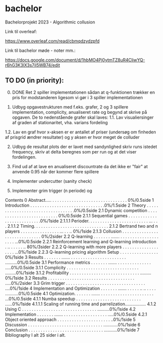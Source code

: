 # bachelor

Bachelorprojekt 2023 - Algorithmic collusion

Link til overleaf: 

https://www.overleaf.com/read/cbmqdzydzpfd

Link til bachelor møde - noter mm.:

https://docs.google.com/document/d/1hbMO4Pj0ytmTZ8uR4CliwYQ-r6hG3K3lX3s7iI5WB74/edit

## TO DO (in priority):
0. DONE Ret 2 spiller implementationen sådan at q-funktionen trækker en pris for modstanderen ligesom vi gør i 3 spiller implementationen

1. Udbyg opgavestrukturen med f.eks. grafer, 2 og 3 spillere implementation,      complicity, anualiseret rate og begynd at skrive på opgaven. De to nedenstående grafer skal laves:
  1.1. Lav visualiersinger af graden af stationaritet, vha. varians fordeling

  1.2. Lav en graf hvor x-aksen er er antallet af priser (undersøg om finheden af prisgrid ændrer resultater) og y aksen er hvor meget de colluder

2. Udbyg de resultat plots der er lavet med sandynlighed skriv runs istedet frequency, skriv at delta beregnes som per run og at det viser fordelingen. 

3. Find ud af at lave en anualiseret discountrate da det ikke er "fair" at anvende 0.95 når der kommer flere spillere

4. Implementer undercutter (sanity check)

5. Implementer grim trigger (n periode) og



Contents
0 Abstract….. . . . . . . . . . . . . . . . . . . . . . . . . . . . . . . . 0%/0.5side
1 Introduction . . . . . . . . . . . . . . . . . . . . . . . . . . . . . . .0%/1.5side
2 Theory . . . . . . . . . . . . . . . . . . . . . . . . . . . . . . . . . .0%/0.5side
2.1 Dynamic competition . . . . . . . . . . . . . . . . . . . . . . . . . . 0%/0.5side
2.1.1 Sequential games . . . . . . . . . . . . . . . . . . . . . . . . . . .0%/1side
2.1.1.1 Perioder. . . . . . . . . . . . . . . . . . . . . . . . . ... . . . 
2.1.1.2 Timing. . . . . . . . . . . . . . . . . . . . . . . . . . . . . . .
2.1.2 Bertrand two and n players . . . . . . . . . . . . . . . . ... . . .. 0%/1side
2.1.3 Collusion . . . . . . . . . . . . . . . . . . . . . . . . . . . . . . 0%/2sider
2.2 Q-learning . . . . . . . ……. . . . . . . . . . . . . . . . . . . . . ...0%/0.5side
2.2.1 Reinforcement learning and Q-learning introduction . .. . . . . . ..  80%/3sider
2.2.2 Q-learning with more players . . . . . . . . . . . . . . . . . . . ...0%/1side
2.2.3 Q-learning pricing algorithm Setup . . . . . . . . . . . . . . . . 0%/1side
3 Results . . . . . . . ……. . . . . . . . . . . . . . . . . . . . . . . . ……….0%/0.5side
3.1 Performance metrics . . . . . . . ……. . . . . . . . . . . . . . . .….0%/0.5side
3.1.1 Complicity . . . . . . . . . . . . . . . . . . . . . . . . . . . . . . .……..0%/1side
3.1.2 Profitability . . . . . . . . . . . . . . . . . . . . . . . . . . . . . ………0%/1side
3.2 Results . . . . . . . . . . . . . . . . . . . . . . . . . . . . . . . . . . . . …..0%/2sider
3.3 Grim trigger . . . . . . . . . . . . . . . . . . . . . . . . . . . . . . . . . ….0%/1side
4 Implementation and Optimization . . . . . . . ……. . . . . . .. .. . . . . .……….0%/0.5side
4.1 Optimization. . . . . . . ……. . . . . . . . . . . . . . . . . . . . . . . ...0%/0.5side
4.1.1 Numba speedup . . . . . . . . . . . . . . . . . . . . . . . . . . . …...0%/1side
4.1.1.1 Scaling of running time and parrelization……………..
4.1.2 Using C . . . . . . . . . . . . . . . . . . . . . . . . . . . . . . . ……….0%/1side
4.2 Implementation . . . . . . . ……. . . . . . . . . . . . . . . . . . . .….0%/0.5side
4.2.1 Object oriented approach . . . . . . . . . . . . . . . . . . . . . . ..0%/1side 
5 Discussion . . . . . . . . . . . . . . . . . . . . . . . . . . . . . . . ………...0%/1side
6 Conclusion . . . . . . . . . . . . . . . . . . . . . . . . . . . . . . . ………..0%/1side
7 Bibliography
I alt 25 sider i alt.
